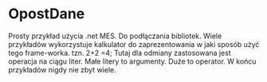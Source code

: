 # OpostDane
Prosty przykład użycia .net MES. Do podłączania bibliotek. Wiele przykładów wykorzystuje kalkulator do zaprezentowania w jaki sposób użyć tego frame-worka. tzn. 2+2 =4;   Tutaj dla odmiany zastosowana jest operacja na ciągu liter. Małe litery to argumenty. Duże to operator. W końcu przykładów nigdy nie zbyt wiele.
